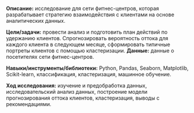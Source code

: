 **Описание:** исследование для сети фитнес-центров, которая разрабатывает стратегию взаимодействия с клиентами на основе аналитических данных.

**Цели/задачи:** провести анализ и подготовить план действий по удержанию клиентов. Спрогнозировать вероятность оттока для каждого клиента в следующем месяце, сформировать типичные портреты клиентов с помощью кластеризации.
**Данные:** данные о посетителях сети фитнес-центров.

**Навыки/инструменты/библиотеки:** Python, Pandas, Seaborn, Matplotlib, Scikit-learn, классификация, кластеризация, машинное обучение.

**Ход исследования:** изучение и предобработка данных, исследовательский анализ данных, построение модели прогнозирования оттока клиентов, кластеризация, выводы с рекомендациями.
